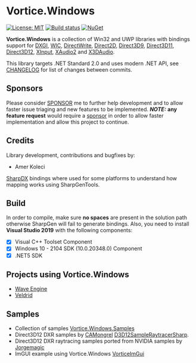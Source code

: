 # Vortice.Windows

[![License: MIT](https://img.shields.io/badge/License-MIT-yellow.svg)](https://github.com/amerkoleci/Vortice.Windows/blob/master/LICENSE)
[![Build status](https://github.com/amerkoleci/Vortice.Windows/workflows/ci/badge.svg)](https://github.com/amerkoleci/Vortice.Windows/actions)
[![NuGet](https://img.shields.io/nuget/v/Vortice.Direct3D12.svg)](https://www.nuget.org/packages?q=Tags%3A%22Vortice.Windows%22,%22Direct3D12%22)

**Vortice.Windows** is a collection of Win32 and UWP libraries with bindings support for [DXGI](https://docs.microsoft.com/en-us/windows/desktop/direct3ddxgi/d3d10-graphics-programming-guide-dxgi), [WIC](https://docs.microsoft.com/en-us/windows/desktop/wic/-wic-lh), [DirectWrite](https://docs.microsoft.com/en-us/windows/desktop/directwrite/direct-write-portal), [Direct2D](https://docs.microsoft.com/en-us/windows/desktop/direct2d/direct2d-portal), [Direct3D9](https://docs.microsoft.com/en-us/windows/win32/direct3d9/dx9-graphics), [Direct3D11](https://docs.microsoft.com/en-us/windows/desktop/direct3d11/atoc-dx-graphics-direct3d-11), [Direct3D12](https://docs.microsoft.com/en-us/windows/desktop/direct3d12/directx-12-programming-guide), [XInput](https://docs.microsoft.com/en-us/windows/win32/xinput/getting-started-with-xinput), [XAudio2](https://docs.microsoft.com/en-us/windows/win32/xaudio2/xaudio2-introduction) and [X3DAudio](https://docs.microsoft.com/it-it/windows/win32/xaudio2/x3daudio).

This library targets .NET Standard 2.0 and uses modern .NET API, see [CHANGELOG](https://github.com/amerkoleci/Vortice.Windows/blob/master/CHANGELOG.md) for list of changes between commits.

## Sponsors
Please consider [SPONSOR](https://github.com/sponsors/amerkoleci) me to further help development and to allow faster issue triaging and new features to be implemented.
**_NOTE:_** **any feature request** would require a [sponsor](https://github.com/sponsors/amerkoleci) in order to allow faster implementation and allow this project to continue.

## Credits

Library development, contributions and bugfixes by:

- Amer Koleci

[SharpDX](https://github.com/sharpdx/SharpDX) bindings where used for some platforms to understand how mapping works using SharpGenTools.

## Build

In order to compile, make sure **no spaces** are present in the solution path otherwise SharpGen will fail to generate bindings.
Also, you need to install **Visual Studio 2019** with the following components:

- [x] Visual C++ Toolset Component
- [x] Windows 10 - 2104 SDK (10.0.20348.0) Component
- [x] .NET5 SDK

## Projects using Vortice.Windows

- [Wave Engine](https://waveengine.net/)
- [Veldrid](https://github.com/mellinoe/veldrid)

## Samples
- Collection of samples [Vortice.Windows.Samples](https://github.com/amerkoleci/Vortice.Windows.Samples)
- Direct3D12 DXR samples by [CAMongrel](https://github.com/CAMongrel) [D3D12SampleRaytracerSharp](https://github.com/CAMongrel/D3D12SampleRaytracerSharp).
- Direct3D12 DXR raytracing samples ported from NVIDIA samples by [Jorgemagic](https://github.com/Jorgemagic/CSharpDirectXRaytracing)
- ImGUI example using Vortice.Windows [VorticeImGui](https://github.com/YaakovDavis/VorticeImGui)

